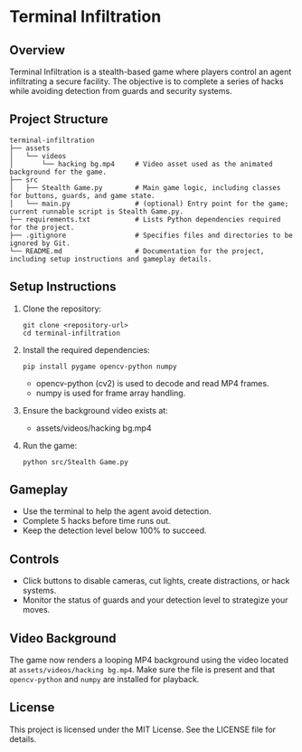 # Terminal Infiltration

## Overview
Terminal Infiltration is a stealth-based game where players control an agent infiltrating a secure facility. The objective is to complete a series of hacks while avoiding detection from guards and security systems.

## Project Structure
```
terminal-infiltration
├── assets
│   └── videos
│       └── hacking bg.mp4     # Video asset used as the animated background for the game.
├── src
│   ├── Stealth Game.py        # Main game logic, including classes for buttons, guards, and game state.
│   └── main.py                # (optional) Entry point for the game; current runnable script is Stealth Game.py.
├── requirements.txt           # Lists Python dependencies required for the project.
├── .gitignore                 # Specifies files and directories to be ignored by Git.
└── README.md                  # Documentation for the project, including setup instructions and gameplay details.
```

## Setup Instructions
1. Clone the repository:
   ```
   git clone <repository-url>
   cd terminal-infiltration
   ```

2. Install the required dependencies:
   ```
   pip install pygame opencv-python numpy
   ```

   - opencv-python (cv2) is used to decode and read MP4 frames.
   - numpy is used for frame array handling.

3. Ensure the background video exists at:
   - assets/videos/hacking bg.mp4

4. Run the game:
   ```
   python src/Stealth Game.py
   ```

## Gameplay
- Use the terminal to help the agent avoid detection.
- Complete 5 hacks before time runs out.
- Keep the detection level below 100% to succeed.

## Controls
- Click buttons to disable cameras, cut lights, create distractions, or hack systems.
- Monitor the status of guards and your detection level to strategize your moves.

## Video Background
The game now renders a looping MP4 background using the video located at `assets/videos/hacking bg.mp4`. Make sure the file is present and that `opencv-python` and `numpy` are installed for playback.

## License
This project is licensed under the MIT License. See the LICENSE file for details.